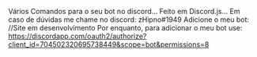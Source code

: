 Vários Comandos para o seu bot no discord...
Feito em Discord.js...
Em caso de dúvidas me chame no discord: zHipno#1949
Adicione o meu bot: //Site em desenvolvimento
Por enquanto, para adicionar o meu bot use: https://discordapp.com/oauth2/authorize?client_id=704502320695738449&scope=bot&permissions=8
